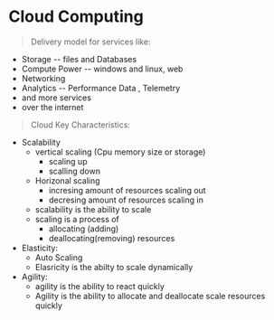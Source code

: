 # Cloud Computing
> Delivery model for services like:
* Storage -- files and Databases
* Compute Power -- windows and linux, web
* Networking
* Analytics -- Performance Data , Telemetry
* and more services
* over the internet
> Cloud Key Characteristics:
* Scalability
  * vertical scaling (Cpu memory size or storage)
    * scaling up
    * scalling down
  * Horizonal scaling
    * incresing amount of resources scaling out
    * decresing amount of resources scaling in
  * scalability is the ability to scale
  * scaling is a process of
      * allocating (adding)
      * deallocating(removing) resources
 * Elasticity:
    * Auto Scaling
    * Elasricity is the abilty to scale dynamically
  * Agility:
     * agility is the ability to react quickly
     * Agility is the ability to allocate and deallocate scale resources quickly
